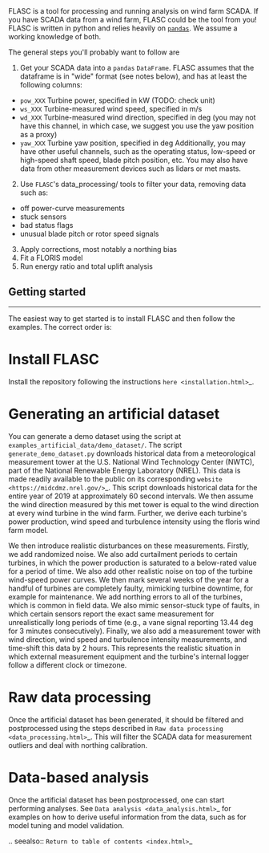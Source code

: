 ## 

FLASC is a tool for processing and running analysis on wind farm SCADA. 
If you have SCADA data from a wind farm, FLASC could be the tool from you! FLASC is written in python and relies heavily on [`pandas`](https://pandas.pydata.org/). We assume a working knowledge of both.

The general steps you'll probably want to follow are
1. Get your SCADA data into a `pandas` `DataFrame`. FLASC assumes that the dataframe is in "wide" format (see notes below), and has at least the following columns:
- `pow_XXX` Turbine power, specified in kW (TODO: check unit)
- `ws_XXX` Turbine-measured wind speed, specified in m/s
- `wd_XXX` Turbine-measured wind direction, specified in deg (you may not have this channel, in which case, we suggest you use the yaw position as a proxy)
- `yaw_XXX` Turbine yaw position, specified in deg 
Additionally, you may have other useful channels, such as the operating status, low-speed or high-speed shaft speed, blade pitch position, etc. You may also have data from other measurement devices such as lidars or met masts.
2. Use `FLASC`'s data_processing/ tools to filter your data, removing data such as: 
- off power-curve measurements
- stuck sensors
- bad status flags
- unusual blade pitch or rotor speed signals
3. Apply corrections, most notably a northing bias
4. Fit a FLORIS model
5. Run energy ratio and total uplift analysis



## Getting started
---------------

The easiest way to get started is to install FLASC and
then follow the examples. The correct order is:

Install FLASC
=============
Install the repository following the instructions `here <installation.html>`_.

Generating an artificial dataset
================================
You can generate a demo dataset using the script at
``examples_artificial_data/demo_dataset/``. The script ``generate_demo_dataset.py`` downloads
historical data from a meteorological measurement tower at the U.S. National
Wind Technology Center (NWTC), part of the National Renewable Energy
Laboratory (NREL). This data is made readily available to the public on its
corresponding `website <https://midcdmz.nrel.gov/>`_. This script downloads
historical data for the entire year of 2019 at approximately 60 second
intervals. We then assume the wind direction measured by this met tower
is equal to the wind direction at every wind turbine in the wind farm.
Further, we derive each turbine's power production, wind speed and turbulence
intensity using the floris wind farm model.

We then introduce realistic disturbances on these measurements. Firstly, we
add randomized noise. We also add curtailment periods to certain turbines,
in which the power production is saturated to a below-rated value for a
period of time. We also add other realistic noise on top of the turbine
wind-speed power curves. We then mark several weeks of the year for
a handful of turbines are completely faulty, mimicking turbine downtime,
for example for maintenance. We add northing errors to all of the turbines,
which is common in field data. We also mimic sensor-stuck type of faults,
in which certain sensors report the exact same measurement for unrealistically
long periods of time (e.g., a vane signal reporting 13.44 deg for 3 minutes
consecutively). Finally, we also add a measurement tower with wind direction,
wind speed and turbulence intensity measurements, and time-shift this data
by 2 hours. This represents the realistic situation in which external
measurement equipment and the turbine's internal logger follow a different
clock or timezone.

Raw data processing
===================
Once the artificial dataset has been generated, it should be filtered and
postprocessed using the steps described in
`Raw data processing <data_processing.html>`_. This will filter the SCADA data
for measurement outliers and deal with northing calibration.


Data-based analysis
===================
Once the artificial dataset has been postprocessed, one can start performing
analyses. See `Data analysis <data_analysis.html>`_ for examples on how to
derive useful information from the data, such as for model tuning and model
validation.

.. seealso:: `Return to table of contents <index.html>`_
